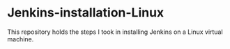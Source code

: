 # Jenkins-installation-Linux
This repository holds the steps I took in installing Jenkins on a Linux virtual machine.
